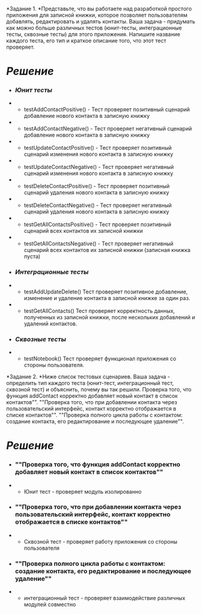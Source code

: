*Задание 1. *Представьте, что вы работаете над разработкой простого приложения 
для записной книжки, которое позволяет пользователям добавлять, редактировать и 
удалять контакты.
Ваша задача - придумать как можно больше различных тестов (юнит-тесты, 
интеграционные тесты, сквозные тесты) для этого приложения. Напишите название 
каждого теста, его тип и краткое описание того, что этот тест проверяет.

# ***Решение***

- ### *Юнит тесты*

- - testAddContactPositive() - 
    Тест проверяет позитивный сценарий добавление нового контакта в 
    записную книжку

- - testAddContactNegative() -
    Тест проверяет негативный сценарий добавление нового контакта в
    записную книжку

- - testUpdateContactPositive() -
    Тест проверяет позитивный сценарий изменения нового контакта в
    записную книжку

- - testUpdateContactNegative() -
    Тест проверяет негативный сценарий изменения нового контакта в
    записную книжку

- - testDeleteContactPositive() -
    Тест проверяет позитивный сценарий удаления нового контакта в
    записную книжку

- - testDeleteContactNegative() -
    Тест проверяет негативный сценарий удаления нового контакта в
    записную книжку

- - testGetAllContactsPositive() -
    Тест проверяет позитивный сценарий всех контактов их записной книжки

- - testGetAllContactsNegative() -
    Тест проверяет негативный сценарий всех контактов их записной книжки 
    (записная книжка пуста)

- ### *Интеграционные тесты*

- - testAddUpdateDelete()
    Тест проверяет позитивное добавление, изменение и удаление контакта
    в записной книжке за один раз.

- - testGetAllContacts()
    Тест проверяет корректность данных, полученных из
    записной книжки, после нескольких добавлений и удалений контактов.

- ### *Сквозные тесты*

- - testNotebook()
    Тест проверяет функционал приложения со стороны пользователя.




*Задание 2. *Ниже список тестовых сценариев. Ваша задача - определить тип каждого
теста (юнит-тест, интеграционный тест, сквозной тест) и объяснить, почему вы так
решили. Проверка того, что функция addContact корректно добавляет новый контакт 
в список контактов"". ""Проверка того, что при добавлении контакта через 
пользовательский интерфейс, контакт корректно отображается в списке контактов"".
""Проверка полного цикла работы с контактом: создание контакта, его редактирование
и последующее удаление"".

# ***Решение***

- ### ""Проверка того, что функция addContact корректно добавляет новый контакт в список контактов""

- - Юнит тест - проверяет модуль изолированно

- ### ""Проверка того, что при добавлении контакта через пользовательский интерфейс, контакт корректно отображается в списке контактов""

- - Сквозной тест - проверяет работу приложения со стороны пользователя

- ### ""Проверка полного цикла работы с контактом: создание контакта, его редактирование и последующее удаление""

- - интеграционный тест - проверяет взаимодействие различных модулей совместно
